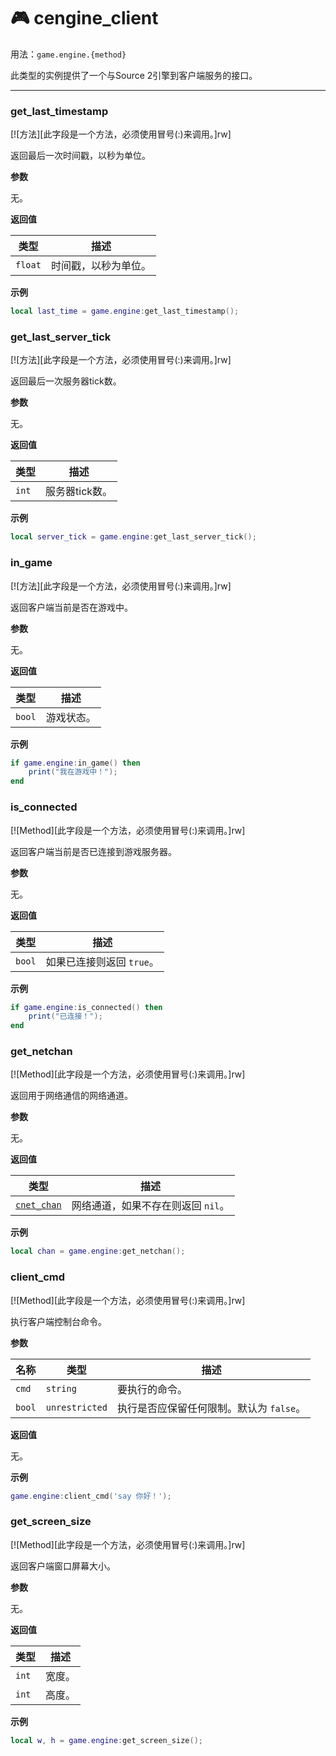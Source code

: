 # 🎮 cengine_client

用法：`game.engine.{method}`

此类型的实例提供了一个与Source 2引擎到客户端服务的接口。

_________________
### get_last_timestamp

[![方法][此字段是一个方法，必须使用冒号(:)来调用。]rw]

返回最后一次时间戳，以秒为单位。

**参数**

无。

**返回值**

| 类型 | 描述 |
| ---- | ----------- |
| `float` | 时间戳，以秒为单位。 |

**示例**

```lua
local last_time = game.engine:get_last_timestamp();
```

### get_last_server_tick

[![方法][此字段是一个方法，必须使用冒号(:)来调用。]rw]

返回最后一次服务器tick数。

**参数**

无。

**返回值**

| 类型 | 描述 |
| ---- | ----------- |
| `int` | 服务器tick数。 |

**示例**

```lua
local server_tick = game.engine:get_last_server_tick();
```

### in_game

[![方法][此字段是一个方法，必须使用冒号(:)来调用。]rw]

返回客户端当前是否在游戏中。

**参数**

无。

**返回值**

| 类型 | 描述 |
| ---- | ----------- |
| `bool` | 游戏状态。 |

**示例**

```lua
if game.engine:in_game() then
    print("我在游戏中！");
end
```

### is_connected

[![Method][此字段是一个方法，必须使用冒号(:)来调用。]rw]

返回客户端当前是否已连接到游戏服务器。

**参数**

无。

**返回值**

| 类型 | 描述 |
| ---- | ----------- |
| `bool` | 如果已连接则返回 `true`。 |

**示例**

```lua
if game.engine:is_connected() then
    print("已连接！");
end
```

### get_netchan

[![Method][此字段是一个方法，必须使用冒号(:)来调用。]rw]

返回用于网络通信的网络通道。

**参数**

无。

**返回值**

| 类型 | 描述 |
| ---- | ----------- |
| [`cnet_chan`](/api/game/cengine-client/cnet-chan "提供了一个与网络通道类进行交互的接口") | 网络通道，如果不存在则返回 `nil`。 |

**示例**

```lua
local chan = game.engine:get_netchan();
```

### client_cmd

[![Method][此字段是一个方法，必须使用冒号(:)来调用。]rw]

执行客户端控制台命令。

**参数**

| 名称 | 类型 | 描述 |
| ---- | ---- | ----------- |
| `cmd` | `string` | 要执行的命令。 |
| `bool` | `unrestricted` | 执行是否应保留任何限制。默认为 `false`。 |

**返回值**

无。

**示例**

```lua
game.engine:client_cmd('say 你好！');
```

### get_screen_size

[![Method][此字段是一个方法，必须使用冒号(:)来调用。]rw]

返回客户端窗口屏幕大小。

**参数**

无。

**返回值**

| 类型 | 描述 |
| ---- | ----------- |
| `int` | 宽度。 |
| `int` | 高度。 |

**示例**

```lua
local w, h = game.engine:get_screen_size();
```